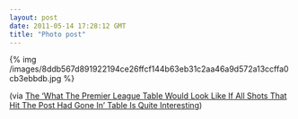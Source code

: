 ```yaml
---
layout: post
date: 2011-05-14 17:28:12 GMT
title: "Photo post"
---
```

{% img /images/8ddb567d891922194ce26ffcf144b63eb31c2aa46a9d572a13ccffa0cb3ebbdb.jpg %}

<p>(via <a href="http://www.whoateallthepies.tv/miscellaneous/71190/the-what-the-premier-league-table-would-like-if-all-shots-that-hit-the-post-had-gone-in-table-is-quite-interesting.html">The ‘What The Premier League Table Would Look Like If All Shots That Hit The Post Had Gone In’ Table Is Quite Interesting</a>)</p> 
